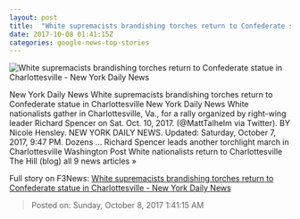 ```yaml
---
layout: post
title:  "White supremacists brandishing torches return to Confederate statue in Charlottesville - New York Daily News"
date: 2017-10-08 01:41:15Z
categories: google-news-top-stories
---
```


![White supremacists brandishing torches return to Confederate statue in Charlottesville - New York Daily News](http://assets.nydailynews.com/polopoly_fs/1.3548324.1507422842!/img/httpImage/image.jpg_gen/derivatives/landscape_1200/charlottesville8n-1-web.jpg)

New York Daily News White supremacists brandishing torches return to Confederate statue in Charlottesville New York Daily News White nationalists gather in Charlottesville, Va., for a rally organized by right-wing leader Richard Spencer on Sat. Oct. 10, 2017. (@MattTalhelm via Twitter). BY Nicole Hensley. NEW YORK DAILY NEWS. Updated: Saturday, October 7, 2017, 9:47 PM. Dozens ... Richard Spencer leads another torchlight march in Charlottesville Washington Post White nationalists return to Charlottesville The Hill (blog) all 9 news articles »


Full story on F3News: [White supremacists brandishing torches return to Confederate statue in Charlottesville - New York Daily News](http://www.f3nws.com/n/fjztbF)

> Posted on: Sunday, October 8, 2017 1:41:15 AM

